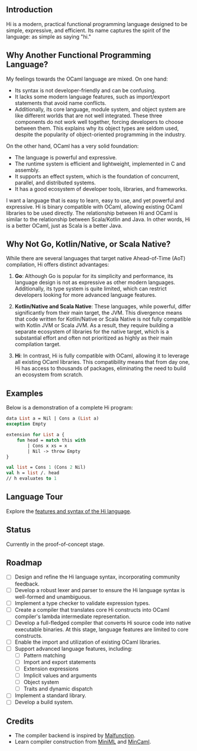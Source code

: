 ## Introduction

Hi is a modern, practical functional programming language designed to be simple, expressive, and efficient. Its name captures the spirit of the language: as simple as saying "hi."

## Why Another Functional Programming Language?

My feelings towards the OCaml language are mixed. On one hand:
- Its syntax is not developer-friendly and can be confusing.
- It lacks some modern language features, such as import/export statements that avoid name conflicts.
- Additionally, its core language, module system, and object system are like different worlds that are not well integrated. These three components do not work well together, forcing developers to choose between them. This explains why its object types are seldom used, despite the popularity of object-oriented programming in the industry.

On the other hand, OCaml has a very solid foundation:
- The language is powerful and expressive.
- The runtime system is efficient and lightweight, implemented in C and assembly.
- It supports an effect system, which is the foundation of concurrent, parallel, and distributed systems.
- It has a good ecosystem of developer tools, libraries, and frameworks.

I want a language that is easy to learn, easy to use, and yet powerful and expressive. Hi is binary compatible with OCaml, allowing existing OCaml libraries to be used directly. The relationship between Hi and OCaml is similar to the relationship between Scala/Kotlin and Java. In other words, Hi is a better OCaml, just as Scala is a better Java.

## Why Not Go, Kotlin/Native, or Scala Native?

While there are several languages that target native Ahead-of-Time (AoT) compilation, Hi offers distinct advantages:

1. **Go**: Although Go is popular for its simplicity and performance, its language design is not as expressive as other modern languages. Additionally, its type system is quite limited, which can restrict developers looking for more advanced language features.

2. **Kotlin/Native and Scala Native**: These languages, while powerful, differ significantly from their main target, the JVM. This divergence means that code written for Kotlin/Native or Scala Native is not fully compatible with Kotlin JVM or Scala JVM. As a result, they require building a separate ecosystem of libraries for the native target, which is a substantial effort and often not prioritized as highly as their main compilation target.

3. **Hi**: In contrast, Hi is fully compatible with OCaml, allowing it to leverage all existing OCaml libraries. This compatibility means that from day one, Hi has access to thousands of packages, eliminating the need to build an ecosystem from scratch.

## Examples

Below is a demonstration of a complete Hi program:

```ocaml
data List a = Nil | Cons a (List a)
exception Empty

extension for List a {
	fun head = match this with
		| Cons x xs = x
		| Nil -> throw Empty
}

val list = Cons 1 (Cons 2 Nil)
val h = list /. head
// h evaluates to 1
```

## Language Tour

Explore the [features and syntax of the Hi language](./docs/tour.md).

## Status

Currently in the proof-of-concept stage.

## Roadmap

- [ ] Design and refine the Hi language syntax, incorporating community feedback.
- [ ] Develop a robust lexer and parser to ensure the Hi language syntax is well-formed and unambiguous.
- [ ] Implement a type checker to validate expression types.
- [ ] Create a compiler that translates core Hi constructs into OCaml compiler's lambda intermediate representation.
- [ ] Develop a full-fledged compiler that converts Hi source code into native executable binaries. At this stage, language features are limited to core constructs.
- [ ] Enable the import and utilization of existing OCaml libraries.
- [ ] Support advanced language features, including:
  - [ ] Pattern matching
  - [ ] Import and export statements
  - [ ] Extension expressions
  - [ ] Implicit values and arguments
  - [ ] Object system
  - [ ] Traits and dynamic dispatch
- [ ] Implement a standard library.
- [ ] Develop a build system.

## Credits

- The compiler backend is inspired by [Malfunction](https://github.com/stedolan/malfunction).
- Learn compiler construction from [MiniML](https://github.com/cmaes/miniml) and [MinCaml](https://esumii.github.io/min-caml/index-e.html).
